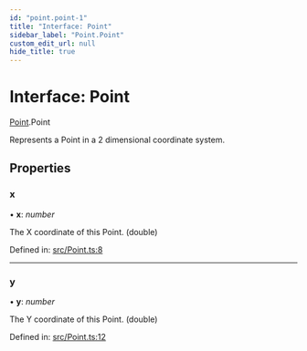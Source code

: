```yaml
---
id: "point.point-1"
title: "Interface: Point"
sidebar_label: "Point.Point"
custom_edit_url: null
hide_title: true
---
```


# Interface: Point

[Point](../modules/point.md).Point

Represents a Point in a 2 dimensional coordinate system.

## Properties

### x

• **x**: *number*

The X coordinate of this Point. (double)

Defined in: [src/Point.ts:8](https://github.com/cuvent/react-native-vision-camera/blob/daa3c48/src/Point.ts#L8)

___

### y

• **y**: *number*

The Y coordinate of this Point. (double)

Defined in: [src/Point.ts:12](https://github.com/cuvent/react-native-vision-camera/blob/daa3c48/src/Point.ts#L12)

